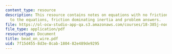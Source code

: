 ```yaml
---
content_type: resource
description: This resource contains notes on equations with no friction,adding friction
  to the equations, friction dominating inertia and problem answers.
file: https://ol-ocw-studio-app-qa.s3.amazonaws.com/courses/18-385j-nonlinear-dynamics-and-chaos-fall-2004/7f15d4558d3e8cab180482e489de9295_bead_on_wire.pdf
file_type: application/pdf
resourcetype: Document
title: bead_on_wire.pdf
uid: 7f15d455-8d3e-8cab-1804-82e489de9295
---
```

